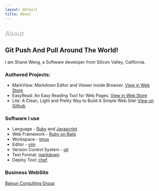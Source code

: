 ```yaml
---
layout: default
title: About
---
```


<div id="home">
  <h2 style="color: silver">About</h2>
</div>

## Git Push And Pull Around The World!

I am Shane Weng, a Software developer from Silicon Valley, California.

### Authored Projects:

- MarkView: Markdown Editor and Viewer inside Browser. [View in Web
  Store](https://chrome.google.com/webstore/detail/markview/iaddkimmopgchbbnmfmdcophmlnghkim)
- EasyRead: An Easy Reading Tool for Web Pages. [View in Web Store](https://chrome.google.com/webstore/detail/easyread/ofigdgacnnooeiimjomeongmogcodedj)
- Lite: A Clean, Light and Pretty Way to Build A Simple Web Site! [View on Github](https://github.com/swcool/lite)

### Software I use

- Language - [Ruby](https://www.ruby-lang.org/en/) and 
  [Javascript](https://developer.mozilla.org/en-US/docs/Web/JavaScript)
- Web Framework - [Ruby on Rails](http://rubyonrails.org/)
- Workspace - [tmux](http://tmux.sourceforge.net/)  
- Editor - [vim](http://www.vim.org/)
- Version Control System - [git](http://git-scm.com/)
- Text Format: [markdown](http://daringfireball.net/projects/markdown/)
- Deploy Tool: [chef](http://www.opscode.com/chef/)

### Business WebSite

[Baiyun Consulting Group](http://www.baiyunconsulting.com/)